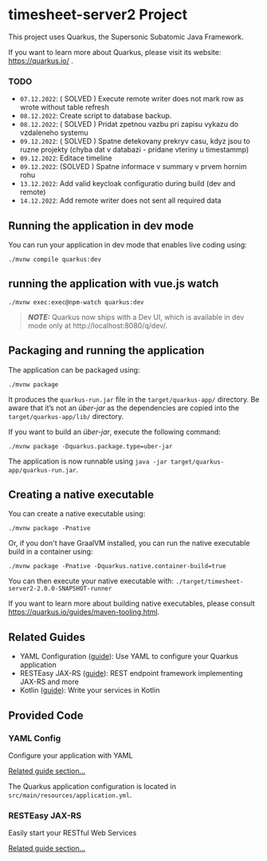 # timesheet-server2 Project

This project uses Quarkus, the Supersonic Subatomic Java Framework.

If you want to learn more about Quarkus, please visit its website: https://quarkus.io/ .

### TODO

* `07.12.2022`: ( SOLVED ) Execute remote writer does not mark row as wrote without table refresh
* `08.12.2022`: Create script to database backup.
* `08.12.2022`: ( SOLVED ) Pridat zpetnou vazbu pri zapisu vykazu do vzdaleneho systemu
* `09.12.2022`: ( SOLVED ) Spatne detekovany prekryv casu, kdyz jsou to ruzne projekty (chyba dat v databazi - pridane vteriny u timestammp)
* `09.12.2022`: Editace timeline
* `09.12.2022`: (SOLVED ) Spatne informace v summary v prvem hornim rohu
* `13.12.2022`: Add valid keycloak configuratio during build (dev and remote) 
* `14.12.2022`: Add remote writer does not sent all required data 
 

## Running the application in dev mode

You can run your application in dev mode that enables live coding using:
```shell script
./mvnw compile quarkus:dev
```

## running the application with vue.js watch
```shell script
./mvnw exec:exec@npm-watch quarkus:dev
```

> **_NOTE:_**  Quarkus now ships with a Dev UI, which is available in dev mode only at http://localhost:8080/q/dev/.

## Packaging and running the application

The application can be packaged using:
```shell script
./mvnw package

```
It produces the `quarkus-run.jar` file in the `target/quarkus-app/` directory.
Be aware that it’s not an _über-jar_ as the dependencies are copied into the `target/quarkus-app/lib/` directory.

If you want to build an _über-jar_, execute the following command:
```shell script
./mvnw package -Dquarkus.package.type=uber-jar
```

The application is now runnable using `java -jar target/quarkus-app/quarkus-run.jar`.

## Creating a native executable

You can create a native executable using: 
```shell script
./mvnw package -Pnative
```

Or, if you don't have GraalVM installed, you can run the native executable build in a container using: 
```shell script
./mvnw package -Pnative -Dquarkus.native.container-build=true
```

You can then execute your native executable with: `./target/timesheet-server2-2.0.0-SNAPSHOT-runner`

If you want to learn more about building native executables, please consult https://quarkus.io/guides/maven-tooling.html.

## Related Guides

- YAML Configuration ([guide](https://quarkus.io/guides/config#yaml)): Use YAML to configure your Quarkus application
- RESTEasy JAX-RS ([guide](https://quarkus.io/guides/rest-json)): REST endpoint framework implementing JAX-RS and more
- Kotlin ([guide](https://quarkus.io/guides/kotlin)): Write your services in Kotlin

## Provided Code

### YAML Config

Configure your application with YAML

[Related guide section...](https://quarkus.io/guides/config-reference#configuration-examples)

The Quarkus application configuration is located in `src/main/resources/application.yml`.

### RESTEasy JAX-RS

Easily start your RESTful Web Services

[Related guide section...](https://quarkus.io/guides/getting-started#the-jax-rs-resources)
